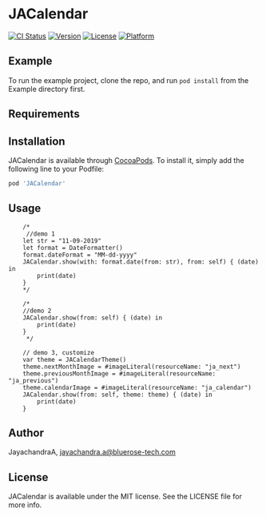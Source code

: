 # JACalendar

[![CI Status](https://img.shields.io/travis/JayachandraA/JACalendar.svg?style=flat)](https://travis-ci.org/JayachandraA/JACalendar)
[![Version](https://img.shields.io/cocoapods/v/JACalendar.svg?style=flat)](https://cocoapods.org/pods/JACalendar)
[![License](https://img.shields.io/cocoapods/l/JACalendar.svg?style=flat)](https://cocoapods.org/pods/JACalendar)
[![Platform](https://img.shields.io/cocoapods/p/JACalendar.svg?style=flat)](https://cocoapods.org/pods/JACalendar)

## Example

To run the example project, clone the repo, and run `pod install` from the Example directory first.

## Requirements

## Installation

JACalendar is available through [CocoaPods](https://cocoapods.org). To install
it, simply add the following line to your Podfile:

```ruby
pod 'JACalendar'
```

## Usage

        /*
         //demo 1
        let str = "11-09-2019"
        let format = DateFormatter()
        format.dateFormat = "MM-dd-yyyy"
        JACalendar.show(with: format.date(from: str), from: self) { (date) in
            print(date)
        }
        */
        
        /*
        //demo 2
        JACalendar.show(from: self) { (date) in
            print(date)
        }
         */
        
        // demo 3, customize
        var theme = JACalendarTheme()
        theme.nextMonthImage = #imageLiteral(resourceName: "ja_next")
        theme.previousMonthImage = #imageLiteral(resourceName: "ja_previous")
        theme.calendarImage = #imageLiteral(resourceName: "ja_calendar")
        JACalendar.show(from: self, theme: theme) { (date) in
            print(date)
        }

## Author

JayachandraA, jayachandra.a@bluerose-tech.com

## License

JACalendar is available under the MIT license. See the LICENSE file for more info.
